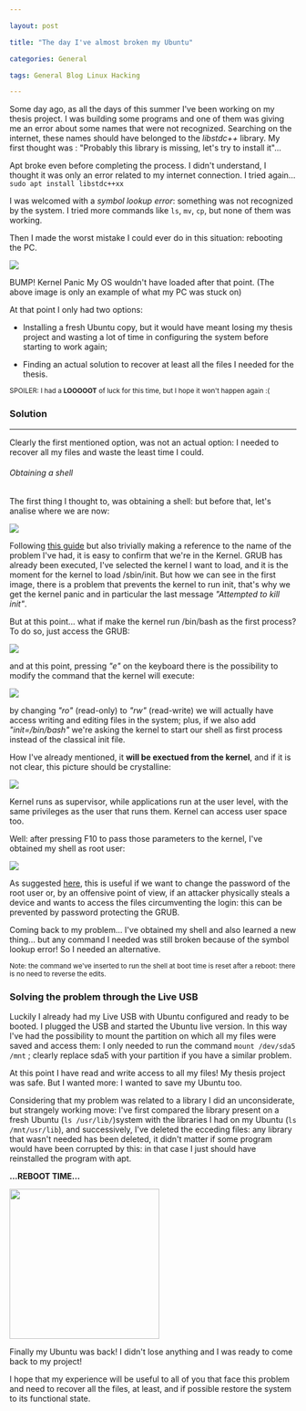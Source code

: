 ```yaml
---

layout: post

title: "The day I've almost broken my Ubuntu"

categories: General

tags: General Blog Linux Hacking

---
```


Some day ago, as all the days of this summer I've been working on my thesis project. I was building some programs and one of them was giving me an error about some names that were not recognized. Searching on the internet, these names should have belonged to the _libstdc++_ library. My first thought was : "Probably this library is missing, let's try to install it"...

<!--excerpt-->

Apt broke even before completing the process. I didn't understand, I thought it was only an error related to my internet connection. I tried again...
`sudo apt install libstdc++xx`

I was welcomed with a _symbol lookup error_: something was not recognized by the system. I tried more commands like `ls`, `mv`, `cp`, but none of them was working.

Then I made the worst mistake I could ever do in this situation: rebooting the PC.

![](/img/brokenubuntu/1-kernelpanic.png)

BUMP! Kernel Panic My OS wouldn't have loaded after that point. (The above image is only an example of what my PC was stuck on)

At that point I only had two options:

- Installing a fresh Ubuntu copy, but it would have meant losing my thesis project and wasting a lot of time in configuring the system before starting to work again;

- Finding an actual solution to recover at least all the files I needed for the thesis.

<sub>SPOILER: I had a **LOOOOOT** of luck for this time, but I hope it won't happen again :( </sub> 





### Solution

---

Clearly the first mentioned option, was not an actual option: I needed to recover all my files and waste the least time I could.

###### Obtaining a shell

The first thing I thought to, was obtaining a shell: but before that, let's analise where we are now:


![](/img/brokenubuntu/2-bootingprocess.png)

Following [this guide](https://medium.com/@vikasv210/linux-booting-process-424a7d15d75) but also trivially making a reference to the name of the problem I've had, it is easy to confirm that we're in the Kernel. GRUB has already been executed, I've selected the kernel I want to load, and it is the moment for the kernel to load /sbin/init. But how we can see in the first image, there is a problem that prevents the kernel to run init, that's why we get the kernel panic and in particular the last message _"Attempted to kill init"_.

But at this point... what if make the kernel run /bin/bash as the first process? To do so, just access the GRUB: 

![](/img/brokenubuntu/3-grub.jpg)

and at this point, pressing _"e"_ on the keyboard there is the possibility to modify the command that the kernel will execute:

![](/img/brokenubuntu/4-command.png)

by changing _"ro"_ (read-only) to _"rw"_ (read-write) we will actually have access writing and editing files in the system; plus, if we also add _"init=/bin/bash"_ we're asking the kernel to start our shell as first process instead of the classical init file.

How I've already mentioned, it **will be exectued from the kernel**, and if it is not clear, this picture should be crystalline:

![](/img/brokenubuntu/5-privileges.png)

Kernel runs as supervisor, while applications run at the user level, with the same privileges as the user that runs them. Kernel can access user space too.

Well: after pressing F10 to pass those parameters to the kernel, I've obtained my shell as root user:

![](/img/brokenubuntu/6-root.png)

As suggested [here](https://www.cyber7.co.il/post/bypassing-linux-login-using-grub), this is useful if we want to change the password of the root user or, by an offensive point of view, if an attacker physically steals a device and wants to access the files circumventing the login: this can be prevented by password protecting the GRUB.

Coming back to my problem... I've obtained my shell and also learned a new thing... but any command I needed was still broken because of the symbol lookup error! So I needed an alternative.

<sub>Note: the command we've inserted to run the shell at boot time is reset after a reboot: there is no need to reverse the edits.</sub>

### Solving the problem through the Live USB

Luckily I already had my Live USB with Ubuntu configured and ready to be booted. I plugged the USB and started the Ubuntu live version. In this way I've had the possibility to mount the partition on which all my files were saved and access them: I only needed to run the command `mount /dev/sda5 /mnt` ; clearly replace sda5 with your partition if you have a similar problem.

At this point I have read and write access to all my files! My thesis project was safe. But I wanted more: I wanted to save my Ubuntu too.

Considering that my problem was related to a library I did an unconsiderate, but strangely working move: I've first compared the library present on a fresh Ubuntu (`ls /usr/lib/`)system with the libraries I had on my Ubuntu (`ls /mnt/usr/lib`), and successively, I've deleted the ecceding files: any library that wasn't needed has been deleted, it didn't matter if some program would have been corrupted by this: in that case I just should have reinstalled the program with apt.

**...REBOOT TIME...**

<img src="/img/brokenubuntu/7-solution.jpg" title="" alt="" width="263">

Finally my Ubuntu was back! I didn't lose anything and I was ready to come back to my project!

I hope that my experience will be useful to all of you that face this problem and need to recover all the files, at least, and if possible restore the system to its functional state. 

